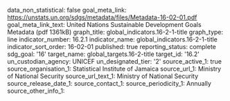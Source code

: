 data_non_statistical: false
goal_meta_link: https://unstats.un.org/sdgs/metadata/files/Metadata-16-02-01.pdf
goal_meta_link_text: United Nations Sustainable Development Goals Metadata (pdf 1361kB)
graph_title: global_indicators.16-2-1-title
graph_type: line
indicator_number: 16.2.1
indicator_name: global_indicators.16-2-1-title
indicator_sort_order: 16-02-01
published: true
reporting_status: complete
sdg_goal: '16'
target_name: global_targets.16-2-title
target_id: '16.2'
un_custodian_agency: UNICEF
un_designated_tier: '2'
source_active_1: true
source_organisation_1: Statistical Institute of Jamaica
source_url_1: Ministry of National Security
source_url_text_1: Ministry of National Security
source_release_date_1: 
source_contact_1: 
source_periodicity_1: Annually
source_other_info_1: 